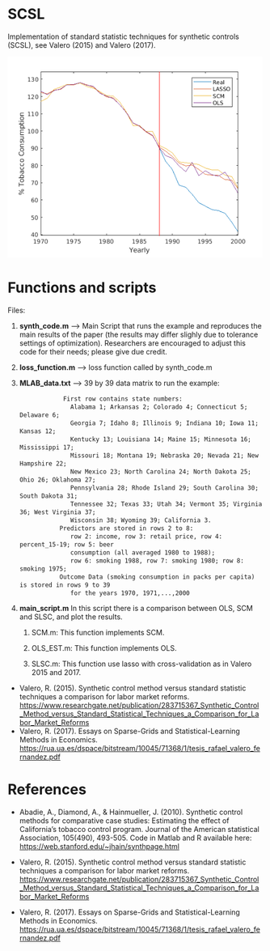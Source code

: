 

# SCSL

Implementation of standard statistic techniques for synthetic controls (SCSL), see Valero (2015) and Valero (2017).

![Comparison](california_comparison_pscm_slsc_ols.png)


# Functions and scripts

Files:

1. **synth_code.m** --> Main Script that runs the example and reproduces the main
                 results of the paper (the results may differ
                 slighly due to tolerance settings of optimization). 
                 Researchers are encouraged to adjust this code for their
                 needs; please give due credit.


1. **loss_function.m** --> loss function called by synth_code.m

1. **MLAB_data.txt** --> 39 by 39 data matrix to run the example:

                   First row contains state numbers:
                     Alabama 1; Arkansas 2; Colorado 4; Connecticut 5; Delaware 6;
                     Georgia 7; Idaho 8; Illinois 9; Indiana 10; Iowa 11; Kansas 12;
                     Kentucky 13; Louisiana 14; Maine 15; Minnesota 16; Mississippi 17;
                     Missouri 18; Montana 19; Nebraska 20; Nevada 21; New Hampshire 22;
                     New Mexico 23; North Carolina 24; North Dakota 25; Ohio 26; Oklahoma 27;
                     Pennsylvania 28; Rhode Island 29; South Carolina 30; South Dakota 31;
                     Tennessee 32; Texas 33; Utah 34; Vermont 35; Virginia 36; West Virginia 37;
                     Wisconsin 38; Wyoming 39; California 3.
                  Predictors are stored in rows 2 to 8:
                     row 2: income, row 3: retail price, row 4: percent_15-19; row 5: beer
                     consumption (all averaged 1980 to 1988);
                     row 6: smoking 1988, row 7: smoking 1980; row 8: smoking 1975;
                  Outcome Data (smoking consumption in packs per capita) is stored in rows 9 to 39
                     for the years 1970, 1971,...,2000


1. **main_script.m** In this script there is a comparison between OLS, SCM and SLSC, and plot the results.

    1. SCM.m: This function implements SCM.
    
    1. OLS_EST.m: This function implements OLS.

    2. SLSC.m: This function use lasso with cross-validation as in Valero 2015 and 2017.
 
* Valero, R. (2015). Synthetic control method versus standard statistic techniques a comparison for labor market reforms. 
https://www.researchgate.net/publication/283715367_Synthetic_Control_Method_versus_Standard_Statistical_Techniques_a_Comparison_for_Labor_Market_Reforms
* Valero, R. (2017). Essays on Sparse-Grids and Statistical-Learning Methods in Economics. https://rua.ua.es/dspace/bitstream/10045/71368/1/tesis_rafael_valero_fernandez.pdf 



# References
* Abadie, A., Diamond, A., & Hainmueller, J. (2010). Synthetic control methods for comparative case studies: Estimating the effect of California’s tobacco control program. Journal of the American statistical Association, 105(490), 493-505. Code in Matlab and R available here: https://web.stanford.edu/~jhain/synthpage.html 

* Valero, R. (2015). Synthetic control method versus standard statistic techniques a comparison for labor market reforms. 
https://www.researchgate.net/publication/283715367_Synthetic_Control_Method_versus_Standard_Statistical_Techniques_a_Comparison_for_Labor_Market_Reforms
* Valero, R. (2017). Essays on Sparse-Grids and Statistical-Learning Methods in Economics. https://rua.ua.es/dspace/bitstream/10045/71368/1/tesis_rafael_valero_fernandez.pdf 